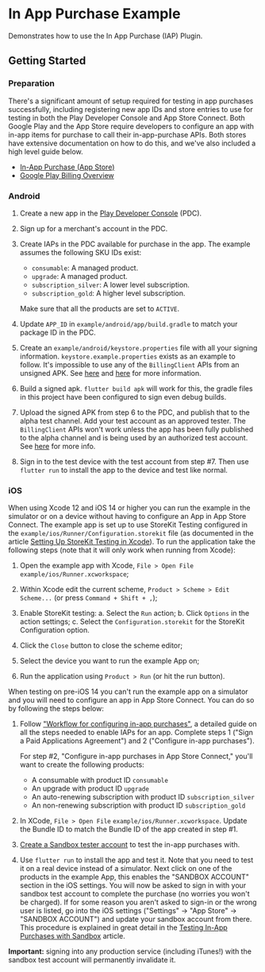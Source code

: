 # In App Purchase Example

Demonstrates how to use the In App Purchase (IAP) Plugin.

## Getting Started

### Preparation

There's a significant amount of setup required for testing in app purchases
successfully, including registering new app IDs and store entries to use for
testing in both the Play Developer Console and App Store Connect. Both Google
Play and the App Store require developers to configure an app with in-app items
for purchase to call their in-app-purchase APIs. Both stores have extensive
documentation on how to do this, and we've also included a high level guide
below.

* [In-App Purchase (App Store)](https://developer.apple.com/in-app-purchase/)
* [Google Play Billing Overview](https://developer.android.com/google/play/billing/billing_overview)

### Android

1. Create a new app in the [Play Developer
   Console](https://play.google.com/apps/publish/) (PDC).

2. Sign up for a merchant's account in the PDC.

3. Create IAPs in the PDC available for purchase in the app. The example assumes
   the following SKU IDs exist:

   - `consumable`: A managed product.
   - `upgrade`: A managed product.
   - `subscription_silver`: A lower level subscription.
   - `subscription_gold`: A higher level subscription.

   Make sure that all the products are set to `ACTIVE`.

4. Update `APP_ID` in `example/android/app/build.gradle` to match your package
   ID in the PDC.

5. Create an `example/android/keystore.properties` file with all your signing
   information. `keystore.example.properties` exists as an example to follow.
   It's impossible to use any of the `BillingClient` APIs from an unsigned APK.
   See
   [here](https://developer.android.com/studio/publish/app-signing#secure-shared-keystore)
   and [here](https://developer.android.com/studio/publish/app-signing#sign-apk)
   for more information.

6. Build a signed apk. `flutter build apk` will work for this, the gradle files
   in this project have been configured to sign even debug builds.

7. Upload the signed APK from step 6 to the PDC, and publish that to the alpha
   test channel. Add your test account as an approved tester. The
   `BillingClient` APIs won't work unless the app has been fully published to
   the alpha channel and is being used by an authorized test account. See
   [here](https://support.google.com/googleplay/android-developer/answer/3131213)
   for more info.

8. Sign in to the test device with the test account from step #7. Then use
   `flutter run` to install the app to the device and test like normal.

### iOS

When using Xcode 12 and iOS 14 or higher you can run the example in the simulator or on a device without 
having to configure an App in App Store Connect. The example app is set up to use StoreKit Testing configured
in the `example/ios/Runner/Configuration.storekit` file (as documented in the article [Setting Up StoreKit Testing in Xcode](https://developer.apple.com/documentation/xcode/setting_up_storekit_testing_in_xcode?language=objc)).
To run the application take the following steps (note that it will only work when running from Xcode):

1. Open the example app with Xcode, `File > Open File` `example/ios/Runner.xcworkspace`;

2. Within Xcode edit the current scheme, `Product > Scheme > Edit Scheme...` (or press `Command + Shift + ,`);

3. Enable StoreKit testing:
  a. Select the `Run` action;
  b. Click `Options` in the action settings;
  c. Select the `Configuration.storekit` for the StoreKit Configuration option.

4. Click the `Close` button to close the scheme editor;

5. Select the device you want to run the example App on;

6. Run the application using `Product > Run` (or hit the run button).

When testing on pre-iOS 14 you can't run the example app on a simulator and you will need to configure an app in App Store Connect. You can do so by following the steps below:

1. Follow ["Workflow for configuring in-app
   purchases"](https://help.apple.com/app-store-connect/#/devb57be10e7), a
   detailed guide on all the steps needed to enable IAPs for an app. Complete
   steps 1 ("Sign a Paid Applications Agreement") and 2 ("Configure in-app
   purchases").

   For step #2, "Configure in-app purchases in App Store Connect," you'll want
   to create the following products:

   - A consumable with product ID `consumable`
   - An upgrade with product ID `upgrade`
   - An auto-renewing subscription with product ID `subscription_silver`
   - An non-renewing subscription with product ID `subscription_gold`

2. In XCode, `File > Open File` `example/ios/Runner.xcworkspace`. Update the
   Bundle ID to match the Bundle ID of the app created in step #1.

3. [Create a Sandbox tester
   account](https://help.apple.com/app-store-connect/#/dev8b997bee1) to test the
   in-app purchases with.

4. Use `flutter run` to install the app and test it. Note that you need to test
   it on a real device instead of a simulator. Next click on one of the products
   in the example App, this enables the "SANDBOX ACCOUNT" section in the iOS
   settings. You will now be asked to sign in with your sandbox test account to
   complete the purchase (no worries you won't be charged). If for some reason
   you aren't asked to sign-in or the wrong user is listed, go into the iOS
   settings ("Settings" -> "App Store" -> "SANDBOX ACCOUNT") and update your
   sandbox account from there. This procedure is explained in great detail in
   the [Testing In-App Purchases with Sandbox](https://developer.apple.com/documentation/storekit/in-app_purchase/testing_in-app_purchases_with_sandbox?language=objc) article.


**Important:** signing into any production service (including iTunes!) with the
sandbox test account will permanently invalidate it.
